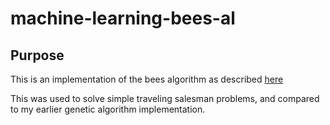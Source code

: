 # machine-learning-bees-al

## Purpose
This is an implementation of the bees algorithm as described [here](http://beesalgorithmsite.altervista.org/index.html)

This was used to solve simple traveling salesman problems, and compared to my earlier genetic algorithm implementation.
